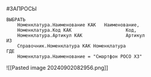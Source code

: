 #ЗАПРОСЫ
```bsl
ВЫБРАТЬ
	Номенклатура.Наименование КАК	Наименование,
	Номенклатура.Код КАК					Код,
	Номенклатура.Артикул КАК				Артикул
ИЗ
	Справочник.Номенклатура КАК Номенклатура
ГДЕ
	Номенклатура.Наименование = "Смартфон POCO X3"
```
![[Pasted image 20240902082956.png]]